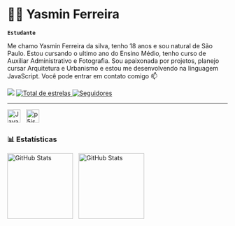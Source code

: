 #  👩🏻 Yasmin Ferreira

**`Estudante`**

Me chamo Yasmin Ferreira da silva, tenho 18 anos e sou natural de São Paulo. Estou cursando o ultimo ano do Ensino Médio, tenho curso de Auxiliar Administrativo e Fotografia. Sou apaixonada por projetos, planejo cursar Arquitetura e Urbanismo e estou me desenvolvendo na linguagem JavaScript. Você pode entrar em contato comigo 📫
<div> 
  <a href="https://instagram.com/yasmin.2wavy" target="_blank"><img src="https://img.shields.io/badge/-Instagram-%23E4405F?style=for-the-badge&logo=instagram&logoColor=white" target="_blank"></a>
     </a> 
    <a href="https://github.com/YasminFerreiradasilv?tab=repositories&sort=stargazers">
      </a> 
    <a href="https://github.com/Yasminferreiradasilv?tab=repositories&sort=stargazers">
        <img 
            alt="Total de estrelas" 
            title="Total de estrelas GitHub" 
            src="https://custom-icon-badges.demolab.com/github/stars/Yasminferreiradasilv?color=55960c&style=for-the-badge&labelColor=488207&logo=star&label=estrelas"
    </a>
    <a href="https://github.com/Yasminferreiradasilv?tab=followers">
        <img 
            alt="Seguidores" 
            title="Me siga no GitHub" 
            src="https://custom-icon-badges.demolab.com/github/followers/Yasminferreiradasilv?color=236ad3&labelColor=1155ba&style=for-the-badge&logo=github&label=Seguidores&logoColor=white"
        />
    </a>
</p>

---
<img 
    align="left" 
    alt="JavaScript" 
    title="JavaScript"
    width="30px" 
    style="padding-right: 10px;" 
    src="https://cdn.jsdelivr.net/gh/devicons/devicon@latest/icons/javascript/javascript-original.svg" 
/>
<img 
    align="left" 
    alt="p5js" 
    title="p5js"
    width="30px" 
    style="padding-right: 10px;"
 src="https://cdn.jsdelivr.net/gh/devicons/devicon@latest/icons/p5js/p5js-original.svg" 
  />
  <br/>
  <br/>
       
### 📊 Estatísticas

<p>
  <img 
    align="left" 
    alt="GitHub Stats" 
    height="150" 
    style="padding-right: 10px;" 
    src="https://github-readme-stats.vercel.app/api?username=Yasminferreiradasilv&show_icons=true&theme=tokyonight&include_all_commits=true&locale=pt-br" 
  />

<img 
      align="left" 
      alt="GitHub Stats" 
      height="150" 
      src="https://github-readme-stats.vercel.app/api/top-langs/?username=Yasminferreiradasilv&theme=tokyonight&layout=compact&custom_title=Tecnologias&langs_count=9" 
  />

</p>
